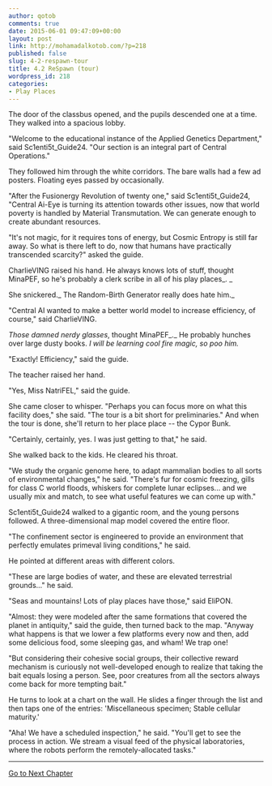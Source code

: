 ```yaml
---
author: qotob
comments: true
date: 2015-06-01 09:47:09+00:00
layout: post
link: http://mohamadalkotob.com/?p=218
published: false
slug: 4-2-respawn-tour
title: 4.2 ReSpawn (tour)
wordpress_id: 218
categories:
- Play Places
---
```


The door of the classbus opened, and the pupils descended one at a time. They walked into a spacious lobby.

"Welcome to the educational instance of the Applied Genetics Department," said Sc1enti5t_Guide24. "Our section is an integral part of Central Operations."

They followed him through the white corridors. The bare walls had a few ad posters. Floating eyes passed by occasionally.

"After the Fusionergy Revolution of twenty one," said Sc1enti5t_Guide24, "Central Ai-Eye is turning its attention towards other issues, now that world poverty is handled by Material Transmutation. We can generate enough to create abundant resources.

"It's not magic, for it requires tons of energy, but Cosmic Entropy is still far away. So what is there left to do, now that humans have practically transcended scarcity?" asked the guide.

CharlieVING raised his hand. He always knows lots of stuff, thought MinaPEF, so he's probably a clerk scribe in all of his play places_. _

She snickered._ The Random-Birth Generator really does hate him._

"Central AI wanted to make a better world model to increase efficiency, of course," said CharlieVING.

_Those damned nerdy glasses_, thought MinaPEF_._ He probably hunches over large dusty books. _I will be learning cool fire magic, so poo him._

"Exactly! Efficiency," said the guide.

The teacher raised her hand.

"Yes, Miss NatriFEL," said the guide.

She came closer to whisper. "Perhaps you can focus more on what this facility does," she said. "The tour is a bit short for preliminaries." And when the tour is done, she'll return to her place place -- the Cypor Bunk.

"Certainly, certainly, yes. I was just getting to that," he said.

She walked back to the kids. He cleared his throat.

"We study the organic genome here, to adapt mammalian bodies to all sorts of environmental changes," he said. "There's fur for cosmic freezing, gills for class C world floods, whiskers for complete lunar eclipses... and we usually mix and match, to see what useful features we can come up with."

Sc1enti5t_Guide24 walked to a gigantic room, and the young persons followed. A three-dimensional map model covered the entire floor.

"The confinement sector is engineered to provide an environment that perfectly emulates primeval living conditions," he said.

He pointed at different areas with different colors.

"These are large bodies of water, and these are elevated terrestrial grounds..." he said.

"Seas and mountains! Lots of play places have those," said EliPON.

"Almost: they were modeled after the same formations that covered the planet in antiquity," said the guide, then turned back to the map. "Anyway what happens is that we lower a few platforms every now and then, add some delicious food, some sleeping gas, and wham! We trap one!

"But considering their cohesive social groups, their collective reward mechanism is curiously not well-developed enough to realize that taking the bait equals losing a person. See, poor creatures from all the sectors always come back for more tempting bait."

He turns to look at a chart on the wall. He slides a finger through the list and then taps one of the entries: 'Miscellaneous specimen; Stable cellular maturity.'

"Aha! We have a scheduled inspection," he said. "You'll get to see the process in action. We stream a visual feed of the physical laboratories, where the robots perform the remotely-allocated tasks."



* * *



[Go to Next Chapter](https://qotob.wordpress.com/2015/06/01/4-3-respawn-disturbed/)
